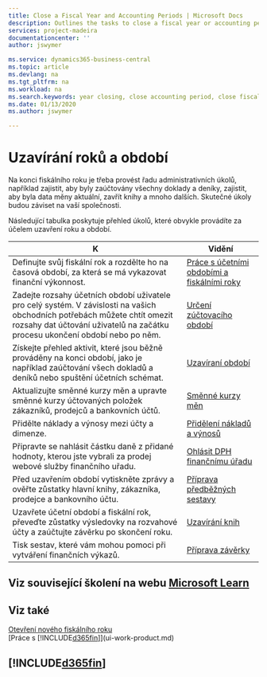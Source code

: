 ```yaml
---
title: Close a Fiscal Year and Accounting Periods | Microsoft Docs
description: Outlines the tasks to close a fiscal year or accounting period, for example, making sure documents and journals are posted and verifying bank balances.
services: project-madeira
documentationcenter: ''
author: jswymer

ms.service: dynamics365-business-central
ms.topic: article
ms.devlang: na
ms.tgt_pltfrm: na
ms.workload: na
ms.search.keywords: year closing, close accounting period, close fiscal year, bank account detailed trial balance
ms.date: 01/13/2020
ms.author: jswymer

---
```

# Uzavírání roků a období
Na konci fiskálního roku je třeba provést řadu administrativních úkolů, například zajistit, aby byly zaúčtovány všechny doklady a deníky, zajistit, aby byla data měny aktuální, zavřít knihy a mnoho dalších. Skutečné úkoly budou záviset na vaší společnosti.

Následující tabulka poskytuje přehled úkolů, které obvykle provádíte za účelem uzavření roku a období.

| K | Vidění |
| --- | --- |
| Definujte svůj fiskální rok a rozdělte ho na časová období, za která se má vykazovat finanční výkonnost. | [Práce s účetními obdobími a fiskálními roky](finance-accounting-periods-and-fiscal-years.md) |
| Zadejte rozsahy účetních období uživatele pro celý systém. V závislosti na vašich obchodních potřebách můžete chtít omezit rozsahy dat účtování uživatelů na začátku procesu ukončení období nebo po něm. | [Určení zúčtovacího období](finance-how-specify-posting-periods.md) |
| Získejte přehled aktivit, které jsou běžně prováděny na konci období, jako je například zaúčtování všech dokladů a deníků nebo spuštění účetních schémat. | [Uzavíraní období](year-how-complete-period-end-processes.md) |
| Aktualizujte směnné kurzy měn a upravte směnné kurzy účtovaných položek zákazníků, prodejců a bankovních účtů. | [Směnné kurzy měn](finance-how-update-currencies.md) |
| Přidělte náklady a výnosy mezi účty a dimenze. | [Přidělení nákladů a výnosů](year-allocate-costs-income.md) |
| Připravte se nahlásit částku daně z přidané hodnoty, kterou jste vybrali za prodej webové služby finančního uřadu. | [Ohlásit DPH finančnímu úřadu](finance-how-report-vat.md) |
| Před uzavřením období vytiskněte zprávy a ověřte zůstatky hlavní knihy, zákazníka, prodejce a bankovního účtu. | [Příprava předběžných sestavy](year-prepare-preclose-reports.md) |
| Uzavřete účetní období a fiskální rok, převeďte zůstatky výsledovky na rozvahové účty a zaúčtujte závěrku po skončení roku. | [Uzavírání knih](year-close-books.md) |
| Tisk sestav, které vám mohou pomoci při vytváření finančních výkazů. | [Příprava závěrky](year-prepare-close-statement.md) |

## Viz související školení na webu [Microsoft Learn](/learn/modules/close-fiscal-year-dynamics-365-business-central/index)

## Viz také
[Otevření nového fiskálního roku](finance-how-open-new-fiscal-year.md)  
[Práce s [!INCLUDE[d365fin](includes/d365fin_md.md)]](ui-work-product.md)

## [!INCLUDE[d365fin](includes/free_trial_md.md)]
